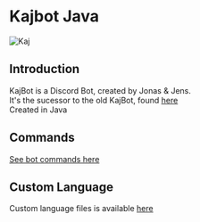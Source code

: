 # Kajbot Java
![Kaj](https://static.jensz12.com/images/kaj.png)

## Introduction
KajBot is a Discord Bot, created by Jonas & Jens.\
It's the sucessor to the old KajBot, found [here](https://github.com/KajBot/bot-java-old)\
Created in Java

## Commands
[See bot commands here](https://github.com/KajBot/Kajbot-java/wiki/Commands)

## Custom Language
Custom language files is available [here](https://github.com/KajBot/Kajbot-java-lang)
